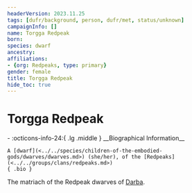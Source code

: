 ```yaml
---
headerVersion: 2023.11.25
tags: [dufr/background, person, dufr/met, status/unknown]
campaignInfo: []
name: Torgga Redpeak
born:
species: dwarf
ancestry:
affiliations:
- {org: Redpeaks, type: primary}
gender: female
title: Torgga Redpeak
hide_toc: true
---
```


# Torgga Redpeak
<div class="grid cards ext-narrow-margin ext-one-column" markdown>
- :octicons-info-24:{ .lg .middle } __Biographical Information__

    A [dwarf](<../../species/children-of-the-embodied-gods/dwarves/dwarves.md>) (she/her), of the [Redpeaks](<../../groups/clans/redpeaks.md>)  
    { .bio }

</div>


The matriach of the Redpeak dwarves of [Darba](<../../gazetteer/greater-dunmar/realms/dunmar/coastal-dunmar/darba/darba.md>).